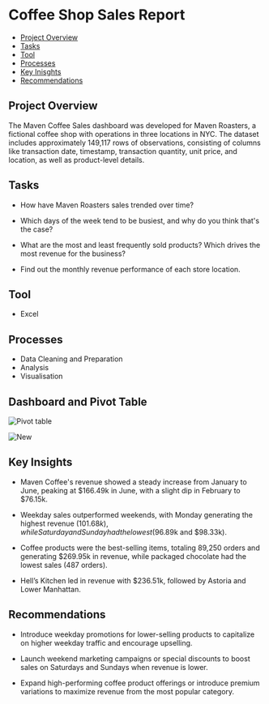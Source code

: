 # Coffee Shop Sales Report

- [Project Overview](#project_overview)
- [Tasks](#tasks)
- [Tool](#tool)
- [Processes](#processes)
- [Key Inisghts](#key_insights)
- [Recommendations](#recommendations)

## Project Overview

The Maven Coffee Sales dashboard was developed for Maven Roasters, a fictional coffee shop with operations in three locations in NYC. The dataset includes approximately 149,117 rows of observations, consisting of columns like transaction date, timestamp, transaction quantity, unit price, and location, as well as product-level details.

## Tasks

- How have Maven Roasters sales trended over time?

- Which days of the week tend to be busiest, and why do you think that's the case?

- What are the most and least frequently sold products? Which drives the most revenue for the business?

- Find out the monthly revenue performance of each store location.

## Tool

- Excel 

## Processes

- Data Cleaning and Preparation
- Analysis
- Visualisation

## Dashboard and Pivot Table

![Pivot table](https://github.com/user-attachments/assets/9c3ace19-9a27-4ac8-b854-12d8595b9d79)

![New](https://github.com/user-attachments/assets/6ac0eafb-4f5c-41f5-9c4c-88b31be7004a)

## Key Insights

- Maven Coffee's revenue showed a steady increase from January to June, peaking at $166.49k in June, with a slight dip in February to $76.15k.
  
- Weekday sales outperformed weekends, with Monday generating the highest revenue ($101.68k), while Saturday and Sunday had the lowest ($96.89k and $98.33k).
  
- Coffee products were the best-selling items, totaling 89,250 orders and generating $269.95k in revenue, while packaged chocolate had the lowest sales (487 orders).
  
- Hell’s Kitchen led in revenue with $236.51k, followed by Astoria and Lower Manhattan.

## Recommendations

- Introduce weekday promotions for lower-selling products to capitalize on higher weekday traffic and encourage upselling.
  
- Launch weekend marketing campaigns or special discounts to boost sales on Saturdays and Sundays when revenue is lower.
  
- Expand high-performing coffee product offerings or introduce premium variations to maximize revenue from the most popular category.


